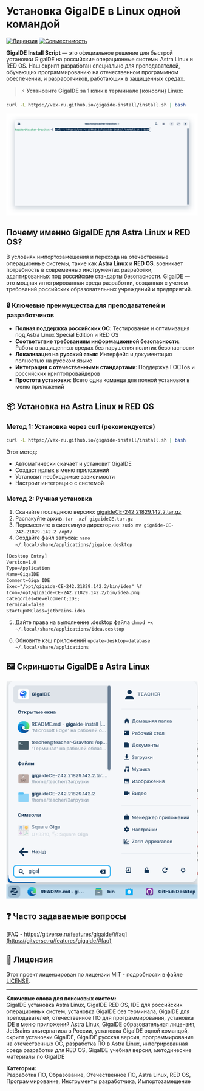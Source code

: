 
# Установка GigaIDE в Linux одной командой


[![Лицензия](https://img.shields.io/badge/license-MIT-blue.svg)](LICENSE)
[![Совместимость](https://img.shields.io/badge/Совместимость-Astra%20Linux%20%7C%20RED%20OS-green)](#)

**GigaIDE Install Script** — это официальное решение для быстрой установки GigaIDE на российские операционные системы Astra Linux и RED OS. Наш скрипт разработан специально для преподавателей, обучающих программированию на отечественном программном обеспечении, и разработчиков, работающих в защищенных средах.

> ⚡️ **Установите GigaIDE за 1 клик в терминале (консоли) Linux:**  

```bash
curl -L https://vex-ru.github.io/gigaide-install/install.sh | bash
```

![alt text](image.png)

## Почему именно GigaIDE для Astra Linux и RED OS?

В условиях импортозамещения и перехода на отечественные операционные системы, такие как **Astra Linux** и **RED OS**, возникает потребность в современных инструментах разработки, адаптированных под российские стандарты безопасности. GigaIDE — это мощная интегрированная среда разработки, созданная с учетом требований российских образовательных учреждений и предприятий.

### 🔒 Ключевые преимущества для преподавателей и разработчиков

- **Полная поддержка российских ОС**: Тестирование и оптимизация под Astra Linux Special Edition и RED OS
- **Соответствие требованиям информационной безопасности**: Работа в защищенных средах без нарушения политик безопасности
- **Локализация на русский язык**: Интерфейс и документация полностью на русском языке
- **Интеграция с отечественными стандартами**: Поддержка ГОСТов и российских криптопровайдеров
- **Простота установки**: Всего одна команда для полной установки в меню приложений

## 📦 Установка на Astra Linux и RED OS

### Метод 1: Установка через curl (рекомендуется)

```bash
curl -L https://vex-ru.github.io/gigaide-install/install.sh | bash
```

Этот метод:
- Автоматически скачает и установит GigaIDE
- Создаст ярлык в меню приложений
- Установит необходимые зависимости
- Настроит интеграцию с системой

### Метод 2: Ручная установка

1. Скачайте последнюю версию: [gigaideCE-242.21829.142.2.tar.gz](https://gigaide.ru/downloadlast/gigaideCE-242.21829.142.2.tar.gz)
2. Распакуйте архив: `tar -xzf gigaideCE.tar.gz`
3. Переместите в системную директорию: `sudo mv gigaide-CE-242.21829.142.2 /opt/`
4. Создайте файл запуска: `nano ~/.local/share/applications/gigaide.desktop`

```
[Desktop Entry]
Version=1.0
Type=Application
Name=GigaIDE
Comment=Giga IDE
Exec="/opt/gigaide-CE-242.21829.142.2/bin/idea" %f
Icon=/opt/gigaide-CE-242.21829.142.2/bin/idea.png
Categories=Development;IDE;
Terminal=false
StartupWMClass=jetbrains-idea
```

5. Дайте права на выполнение .desktop файла `chmod +x ~/.local/share/applications/idea.desktop`

6. Обновите кэш приложений `update-desktop-database ~/.local/share/applications`

## 🖼️ Скриншоты GigaIDE в Astra Linux


![GigaIDE в Astra Zorin OS](image-1.png)




## ❓ Часто задаваемые вопросы

[FAQ - https://gitverse.ru/features/gigaide/#faq](https://gitverse.ru/features/gigaide/#faq)


## 📜 Лицензия

Этот проект лицензирован по лицензии MIT - подробности в файле [LICENSE](LICENSE).

---

**Ключевые слова для поисковых систем:**  
GigaIDE установка Astra Linux, GigaIDE RED OS, IDE для российских операционных систем, установка GigaIDE без терминала, GigaIDE для преподавателей, отечественное ПО для программирования, установка IDE в меню приложений Astra Linux, GigaIDE образовательная лицензия, JetBrains альтернатива в России, установка GigaIDE одной командой, скрипт установки GigaIDE, GigaIDE русская версия, программирование на отечественных ОС, разработка ПО в Astra Linux, интегрированная среда разработки для RED OS, GigaIDE учебная версия, методические материалы по GigaIDE

**Категории:**  
Разработка ПО, Образование, Отечественное ПО, Astra Linux, RED OS, Программирование, Инструменты разработчика, Импортозамещение
